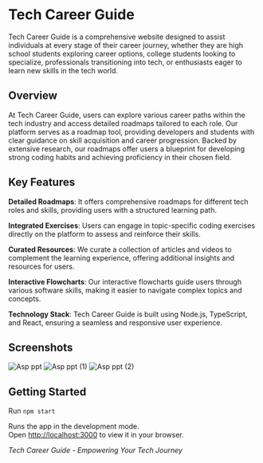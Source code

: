 
# Tech Career Guide
Tech Career Guide is a comprehensive website designed to assist individuals at every stage of their career journey, whether they are high school students exploring career options, college students looking to specialize, professionals transitioning into tech, or enthusiasts eager to learn new skills in the tech world.

## Overview
At Tech Career Guide, users can explore various career paths within the tech industry and access detailed roadmaps tailored to each role. Our platform serves as a roadmap tool, providing developers and students with clear guidance on skill acquisition and career progression. Backed by extensive research, our roadmaps offer users a blueprint for developing strong coding habits and achieving proficiency in their chosen field.

## Key Features
**Detailed Roadmaps**: It offers comprehensive roadmaps for different tech roles and skills, providing users with a structured learning path.

**Integrated Exercises**: Users can engage in topic-specific coding exercises directly on the platform to assess and reinforce their skills.

**Curated Resources**: We curate a collection of articles and videos to complement the learning experience, offering additional insights and resources for users.

**Interactive Flowcharts**: Our interactive flowcharts guide users through various software skills, making it easier to navigate complex topics and concepts.

**Technology Stack**: Tech Career Guide is built using Node.js, TypeScript, and React, ensuring a seamless and responsive user experience.

## Screenshots
![Asp ppt](https://github.com/Reeya123/Tech-Career-Guide/assets/56750374/d7c80dc5-9bbf-43e2-b109-b6cbb01dab36)
![Asp ppt (1)](https://github.com/Reeya123/Tech-Career-Guide/assets/56750374/7f637224-5a50-4fe4-a1d5-73801985c2cc)
![Asp ppt (2)](https://github.com/Reeya123/Tech-Career-Guide/assets/56750374/156fb8fd-76b3-48fb-861f-5b52bc8cd3f4)

## Getting Started 
Run `npm start`

Runs the app in the development mode.\
Open [http://localhost:3000](http://localhost:3000) to view it in your browser.


_Tech Career Guide - Empowering Your Tech Journey_




